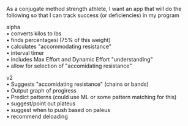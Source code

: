 As a conjugate method strength athlete, I want an app that will do the following so that I can track success (or deficiencies) in my program  

alpha  
 • converts kilos to lbs  
 • finds percentagesi (75% of this weight)  
 • calculates "accommodating resistance"  
 • interval timer  
 • includes Max Effort and Dynamic Effort "understanding"  
 • allow for selection of "accomidating resistance"  

v2  
 •  Suggests "accomidating resistance" (chains or bands)  
 • Output graph of progiress  
 • Predict patterns (could use ML or some pattern matching for this)  
   • suggest/point out plateus  
   • suggest when to push based on paleus  
   •  recommend deloading   
